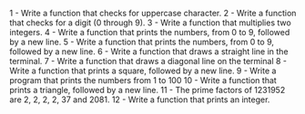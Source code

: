 1 - Write a function that checks for uppercase character.
2 - Write a function that checks for a digit (0 through 9).
3 - Write a function that multiplies two integers.
4 - Write a function that prints the numbers, from 0 to 9, followed by a new line.
5 - Write a function that prints the numbers, from 0 to 9, followed by a new line.
6 - Write a function that draws a straight line in the terminal.
7 - Write a function that draws a diagonal line on the terminal
8 - Write a function that prints a square, followed by a new line.
9 - Write a program that prints the numbers from 1 to 100
10 - Write a function that prints a triangle, followed by a new line.
11 - The prime factors of 1231952 are 2, 2, 2, 2, 37 and 2081.
12 - Write a function that prints an integer.
